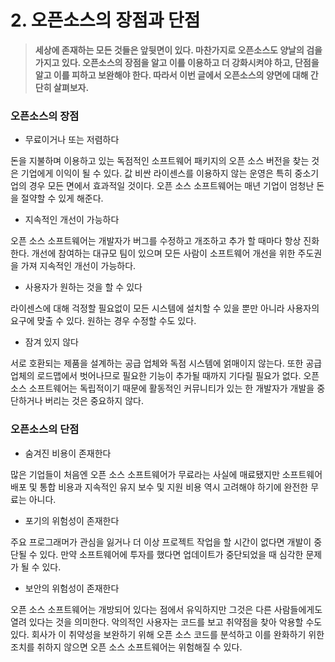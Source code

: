 # 2. 오픈소스의 장점과 단점

> **세상에 존재하는 모든 것들은 앞뒷면이 있다. 마찬가지로 오픈소스도 양날의 검을 가지고 있다. 오픈소스의 장점을 알고 이를 이용하고 더 강화시켜야 하고, 단점을 알고 이를 피하고 보완해야 한다. 따라서 이번 글에서 오픈소스의 양면에 대해 간단히 살펴보자.**

### 오픈소스의 장점

* 무료이거나 또는 저렴하다

돈을 지불하며 이용하고 있는 독점적인 소프트웨어 패키지의 오픈 소스 버전을 찾는 것은 기업에게 이익이 될 수 있다. 값 비싼 라이센스를 이용하지 않는 운영은 특히 중소기업의 경우 모든 면에서 효과적일 것이다. 오픈 소스 소프트웨어는 매년 기업이 엄청난 돈을 절약할 수 있게 해준다.

* 지속적인 개선이 가능하다

오픈 소스 소프트웨어는 개발자가 버그를 수정하고 개조하고 추가 할 때마다 항상 진화한다. 개선에 참여하는 대규모 팀이 있으며 모든 사람이 소프트웨어 개선을 위한 주도권을 가져 지속적인 개선이 가능하다.

* 사용자가 원하는 것을 할 수 있다

라이센스에 대해 걱정할 필요없이 모든 시스템에 설치할 수 있을 뿐만 아니라 사용자의 요구에 맞출 수 있다. 원하는 경우 수정할 수도 있다.

* 잠겨 있지 않다

서로 호환되는 제품을 설계하는 공급 업체와 독점 시스템에 얽매이지 않는다. 또한 공급 업체의 로드맵에서 벗어나므로 필요한 기능이 추가될 때까지 기다릴 필요가 없다. 오픈 소스 소프트웨어는 독립적이기 때문에 활동적인 커뮤니티가 있는 한 개발자가 개발을 중단하거나 버리는 것은 중요하지 않다.

### 오픈소스의 단점

* 숨겨진 비용이 존재한다

많은 기업들이 처음엔 오픈 소스 소프트웨어가 무료라는 사실에 매료됐지만 소프트웨어 배포 및 통합 비용과 지속적인 유지 보수 및 지원 비용 역시 고려해야 하기에 완전한 무료는 아니다.

* 포기의 위험성이 존재한다

주요 프로그래머가 관심을 잃거나 더 이상 프로젝트 작업을 할 시간이 없다면 개발이 중단될 수 있다. 만약 소프트웨어에 투자를 했다면 업데이트가 중단되었을 때 심각한 문제가 될 수 있다.

* 보안의 위험성이 존재한다

오픈 소스 소프트웨어는 개방되어 있다는 점에서 유익하지만 그것은 다른 사람들에게도 열려 있다는 것을 의미한다. 악의적인 사용자는 코드를 보고 취약점을 찾아 악용할 수도 있다. 회사가 이 취약성을 보완하기 위해 오픈 소스 코드를 분석하고 이를 완화하기 위한 조치를 취하지 않으면 오픈 소스 소프트웨어는 위험해질 수 있다.

